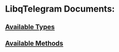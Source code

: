 # LibqTelegram Documents:

## [Available Types](types/index.md)

## [Available Methods](functions/index.md)

